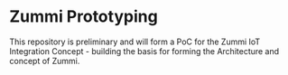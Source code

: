 # Zummi Prototyping
This repository is preliminary and will form a PoC for the Zummi IoT Integration Concept - building the basis for forming the Architecture and concept of Zummi.
